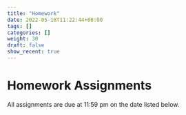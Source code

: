 ```yaml
---
title: "Homework"
date: 2022-05-18T11:22:44+08:00
tags: []
categories: []
weight: 30
draft: false
show_recent: true
---
```


# Homework Assignments

All assignments are due at 11:59 pm on the date listed below.

<!--more-->
